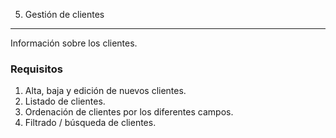 5. Gestión de clientes
---------------------------
Información sobre los clientes.

### Requisitos
 1. Alta, baja y edición de nuevos clientes.
 2. Listado de clientes.
  1. Ordenación de clientes por los diferentes campos.
  2. Filtrado / búsqueda de clientes.
